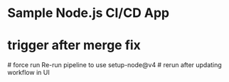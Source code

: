 ﻿# Sample Node.js CI/CD App

# trigger after merge fix
#   f o r c e   r u n  
 R e - r u n   p i p e l i n e   t o   u s e   s e t u p - n o d e @ v 4  
 #   r e r u n   a f t e r   u p d a t i n g   w o r k f l o w   i n   U I  
 